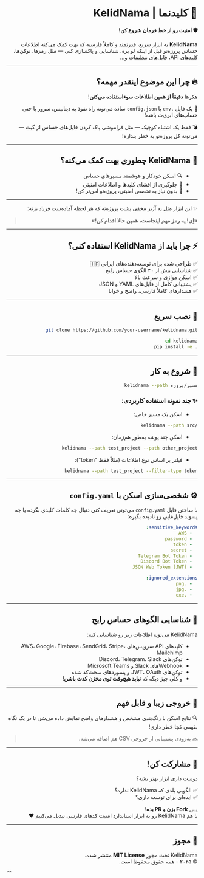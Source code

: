 

<div dir="rtl" align="right">

# 🚨 کلیدنما | KelidNama

**🛡️ امنیت رو از خط فرمان شروع کن!**

**KelidNama** یه ابزار سریع، قدرتمند و کاملاً فارسیه که بهت کمک می‌کنه اطلاعات حساس پروژه‌تو قبل از اینکه لو بره، شناسایی و پاکسازی کنی — مثل رمزها، توکن‌ها، کلیدهای API، فایل‌های تنظیمات و...

---

## 🔥 چرا این موضوع اینقدر مهمه؟

هکرها **دقیقاً از همین اطلاعات سوءاستفاده می‌کنن**!

📂 یک فایل `.env` یا `config.json` ساده می‌تونه راه نفوذ به دیتابیس، سرور یا حتی حساب‌های ابری‌ت باشه!

💣 فقط یک اشتباه کوچیک — مثل فراموشی پاک کردن فایل‌های حساس از گیت — می‌تونه کل پروژه‌تو به خطر بندازه!

---

## 🎯 KelidNama چطوری بهت کمک می‌کنه؟

- 🔍 اسکن خودکار و هوشمند مسیرهای حساس  
- 🚫 جلوگیری از افشای کلیدها و اطلاعات امنیتی  
- 🧠 بدون نیاز به تخصص امنیتی، پروژه‌تو امن‌تر کن!

---

✨ این ابزار مثل یه آژیر مخفی پشت پروژه‌ته که هر لحظه آماده‌ست فریاد بزنه:  
> **«اِی! یه رمز مهم اینجاست، همین حالا اقدام کن!»**

---

## ⚡ چرا باید از KelidNama استفاده کنی؟

✅ طراحی شده برای توسعه‌دهنده‌های ایرانی 🇮🇷  
✅ شناسایی بیش از ۴۰ الگوی حساس رایج  
✅ اسکن موازی و سرعت بالا  
✅ پشتیبانی کامل از فایل‌های YAML و JSON  
✅ هشدارهای کاملاً فارسی، واضح و خوانا

---

## 🔧 نصب سریع

<div dir="ltr">

```bash
git clone https://github.com/your-username/kelidnama.git
```
```bash
cd kelidnama
pip install -e .
```

</div>

---

## 🚀 شروع به کار

<div dir="ltr">

```bash
kelidnama --path مسیر/پروژه
```

</div>

### ✨ چند نمونه استفاده کاربردی:

- اسکن یک مسیر خاص:

<div dir="ltr">

```bash
kelidnama --path src/
```

</div>

- اسکن چند پوشه به‌طور هم‌زمان:

<div dir="ltr">

```bash
kelidnama --path test_project --path other_project
```

</div>

- فیلتر بر اساس نوع اطلاعات (مثلاً فقط "token"):

<div dir="ltr">

```bash
kelidnama --path test_project --filter-type token
```

</div>

---

## ⚙️ شخصی‌سازی اسکن با `config.yaml`

با ساختن فایل `config.yaml` می‌تونی تعریف کنی دنبال چه کلمات کلیدی بگرده یا چه پسوند فایل‌هایی رو نادیده بگیره:

```yaml
sensitive_keywords:
  - AWS
  - password
  - token
  - secret
  - Telegram Bot Token
  - Discord Bot Token
  - JSON Web Token (JWT)

ignored_extensions:
  - .png
  - .jpg
  - .exe
```

---

## 🧠 شناسایی الگوهای حساس رایج

KelidNama می‌تونه اطلاعات زیر رو شناسایی کنه:

- کلیدهای API سرویس‌های AWS، Google، Firebase، SendGrid، Stripe، Mailchimp  
- توکن‌های Discord، Telegram، Slack  
- Webhookهای Slack و Microsoft Teams  
- توکن‌های JWT، OAuth و پسوردهای سخت‌کد شده  
- و کلی چیز دیگه که **نباید هیچ‌وقت توی مخزن کدت باشن!**

---

## 🧪 خروجی زیبا و قابل فهم

🔍 نتایج اسکن با رنگ‌بندی مشخص و هشدارهای واضح نمایش داده می‌شن تا در یک نگاه بفهمی کجا خطر داری!

> 🔜 به‌زودی پشتیبانی از خروجی CSV هم اضافه می‌شه.

---

## 🤝 مشارکت کن!

دوست داری ابزار بهتر بشه؟

✅ الگویی بلدی که KelidNama نداره؟  
✅ ایده‌ای برای توسعه داری؟

پس **Fork بزن و PR بده**!  
با هم KelidNama رو به ابزار استاندارد امنیت کدهای فارسی تبدیل می‌کنیم ❤️

---

## 📜 مجوز

KelidNama تحت مجوز **MIT License** منتشر شده.  
© ۲۰۲۵ - همه حقوق محفوظ است.

</div>
```

